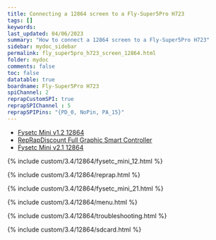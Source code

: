 ```yaml
---
title: Connecting a 12864 screen to a Fly-Super5Pro H723
tags: []
keywords: 
last_updated: 04/06/2023
summary: "How to connect a 12864 screen to a Fly-Super5Pro H723"
sidebar: mydoc_sidebar
permalink: fly_super5pro_h723_screen_12864.html
folder: mydoc
comments: false
toc: false
datatable: true
boardname: Fly-Super5Pro H723
spiChannel: 2
reprapCustomSPI: true
reprapSPIChannel : 5
reprapSPIPins: "{PD_0, NoPin, PA_15}"
---
```


<ul id="profileTabs" class="nav nav-tabs">
  <li class="active"><a class="noCrossRef" href="#fysetc" data-toggle="tab">Fysetc Mini v1.2 12864</a></li>  
	<li><a class="noCrossRef" href="#reprap" data-toggle="tab">RepRapDiscount Full Graphic Smart Controller</a></li>
  <li><a class="noCrossRef" href="#fysetc21" data-toggle="tab">Fysetc Mini v2.1 12864</a></li>
</ul>
  <div class="tab-content">
<div role="tabpanel" class="tab-pane active" id="fysetc" markdown="1">

{% include custom/3.4/12864/fysetc_mini_12.html %}

</div>

<div role="tabpanel" class="tab-pane" id="reprap" markdown="1">

{% include custom/3.4/12864/reprap.html %}

</div>

<div role="tabpanel" class="tab-pane" id="fysetc21" markdown="1">

{% include custom/3.4/12864/fysetc_mini_21.html %}

</div>

</div>

{% include custom/3.4/12864/menu.html %}

{% include custom/3.4/12864/troubleshooting.html %}

{% include custom/3.4/12864/sdcard.html %}
